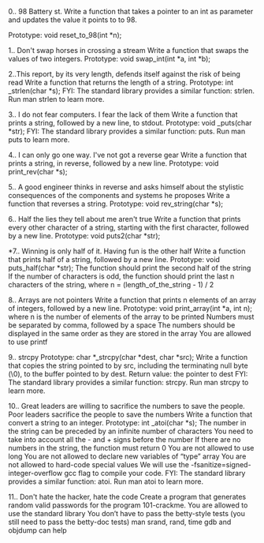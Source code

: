 0.. 98 Battery st. Write a function that takes a pointer to an int as parameter and updates the value it points to to 98.

Prototype: void reset_to_98(int *n);



1.. Don't swap horses in crossing a stream Write a function that swaps the values of two integers. Prototype: void swap_int(int *a, int *b);



2..This report, by its very length, defends itself against the risk of being read Write a function that returns the length of a string. Prototype: int _strlen(char *s); FYI: The standard library provides a similar function: strlen. Run man strlen to learn more.



3.. I do not fear computers. I fear the lack of them Write a function that prints a string, followed by a new line, to stdout. Prototype: void _puts(char *str); FYI: The standard library provides a similar function: puts. Run man puts to learn more.



4.. I can only go one way. I've not got a reverse gear Write a function that prints a string, in reverse, followed by a new line. Prototype: void print_rev(char *s);



5.. A good engineer thinks in reverse and asks himself about the stylistic consequences of the components and systems he proposes Write a function that reverses a string. Prototype: void rev_string(char *s);



6.. Half the lies they tell about me aren't true Write a function that prints every other character of a string, starting with the first character, followed by a new line. Prototype: void puts2(char *str);



*7.. Winning is only half of it. Having fun is the other half Write a function that prints half of a string, followed by a new line. Prototype: void puts_half(char *str); The function should print the second half of the string If the number of characters is odd, the function should print the last n characters of the string, where n = (length_of_the_string - 1) / 2



8.. Arrays are not pointers Write a function that prints n elements of an array of integers, followed by a new line. Prototype: void print_array(int *a, int n); where n is the number of elements of the array to be printed Numbers must be separated by comma, followed by a space The numbers should be displayed in the same order as they are stored in the array You are allowed to use printf



9.. strcpy Prototype: char *_strcpy(char *dest, char *src); Write a function that copies the string pointed to by src, including the terminating null byte (\0), to the buffer pointed to by dest. Return value: the pointer to dest FYI: The standard library provides a similar function: strcpy. Run man strcpy to learn more.



10.. Great leaders are willing to sacrifice the numbers to save the people. Poor leaders sacrifice the people to save the numbers Write a function that convert a string to an integer. Prototype: int _atoi(char *s); The number in the string can be preceded by an infinite number of characters You need to take into account all the - and + signs before the number If there are no numbers in the string, the function must return 0 You are not allowed to use long You are not allowed to declare new variables of “type” array You are not allowed to hard-code special values We will use the -fsanitize=signed-integer-overflow gcc flag to compile your code. FYI: The standard library provides a similar function: atoi. Run man atoi to learn more.



11.. Don't hate the hacker, hate the code Create a program that generates random valid passwords for the program 101-crackme. You are allowed to use the standard library You don’t have to pass the betty-style tests (you still need to pass the betty-doc tests) man srand, rand, time gdb and objdump can help
